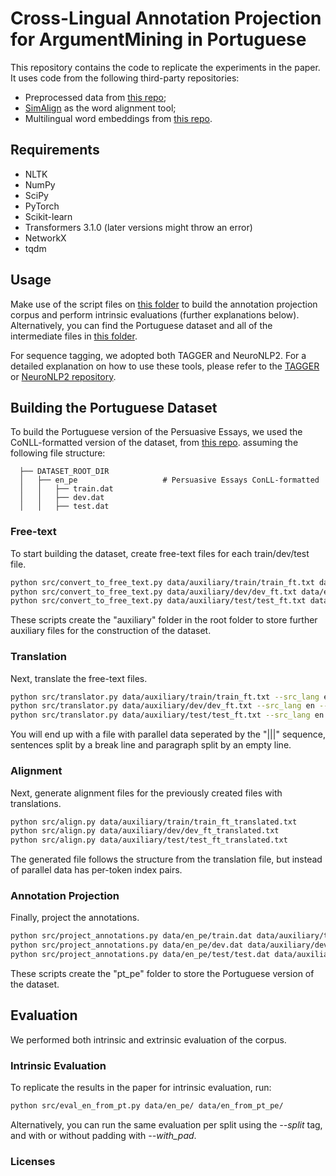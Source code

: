 Cross-Lingual Annotation Projection for ArgumentMining in Portuguese
===============
This repository contains the code to replicate the experiments in the paper.
It uses code from the following third-party repositories:
- Preprocessed data from [this repo](https://github.com/UKPLab/acl2017-neural_end2end_am);
- [SimAlign](https://github.com/cisnlp/simalign) as the word alignment tool;
- Multilingual word embeddings from [this repo](https://github.com/facebookresearch/MUSE).

## Requirements
- NLTK
- NumPy
- SciPy
- PyTorch
- Scikit-learn
- Transformers 3.1.0 (later versions might throw an error)
- NetworkX
- tqdm

## Usage
Make use of the script files on [this folder](https://github.com/AfonsoSalgadoSousa/argumentation_mining_pt/tree/main/scripts) to build the annotation projection corpus and perform intrinsic evaluations (further explanations below). Alternatively, you can find the Portuguese dataset and all of the intermediate files in [this folder](https://github.com/AfonsoSalgadoSousa/argumentation_mining_pt/tree/main/data).

For sequence tagging, we adopted both TAGGER and NeuroNLP2. For a detailed explanation on how to use these tools, please refer to the [TAGGER](https://github.com/achernodub/targer) or [NeuroNLP2 repository](https://github.com/XuezheMax/NeuroNLP2).

## Building the Portuguese Dataset
To build the Portuguese version of the Persuasive Essays, we used the CoNLL-formatted version of the dataset, from [this repo](https://github.com/UKPLab/acl2017-neural_end2end_am). assuming the following file structure:
```angular2
  ├── DATASET_ROOT_DIR
  │   ├── en_pe                   # Persuasive Essays ConLL-formatted
  │   │   ├── train.dat            
  │   │   ├── dev.dat
  │   │   ├── test.dat
```

### Free-text
To start building the dataset, create free-text files for each train/dev/test file.
```bash
python src/convert_to_free_text.py data/auxiliary/train/train_ft.txt data/en_pe/train.dat
python src/convert_to_free_text.py data/auxiliary/dev/dev_ft.txt data/en_pe/dev.dat
python src/convert_to_free_text.py data/auxiliary/test/test_ft.txt data/en_pe/test.dat
```
These scripts create the "auxiliary" folder in the root folder to store further auxiliary files for the construction of the dataset.

### Translation
Next, translate the free-text files.

```bash
python src/translator.py data/auxiliary/train/train_ft.txt --src_lang en --trg_lang pt
python src/translator.py data/auxiliary/dev/dev_ft.txt --src_lang en --trg_lang pt
python src/translator.py data/auxiliary/test/test_ft.txt --src_lang en --trg_lang pt
```
You will end up with a file with parallel data seperated by the "|||" sequence, sentences split by a break line and paragraph split by an empty line.

### Alignment
Next, generate alignment files for the previously created files with translations.
```bash
python src/align.py data/auxiliary/train/train_ft_translated.txt
python src/align.py data/auxiliary/dev/dev_ft_translated.txt
python src/align.py data/auxiliary/test/test_ft_translated.txt
```
The generated file follows the structure from the translation file, but instead of parallel data has per-token index pairs. 

### Annotation Projection
Finally, project the annotations.
```bash
python src/project_annotations.py data/en_pe/train.dat data/auxiliary/train/train_ft_translated.txt data/auxiliary/train/train_ft_translated_alignment.txt --output_path data/pt_pe
python src/project_annotations.py data/en_pe/dev.dat data/auxiliary/dev/dev_ft_translated.txt data/auxiliary/dev/dev_ft_translated_alignment.txt --output_path data/pt_pe
python src/project_annotations.py data/en_pe/test/test.dat data/auxiliary/test/test_ft_translated.txt data/auxiliary/test/test_ft_translated_alignment.txt --output_path data/pt_pe
```
These scripts create the "pt_pe" folder to store the Portuguese version of the dataset.

## Evaluation
We performed both intrinsic and extrinsic evaluation of the corpus.

### Intrinsic Evaluation
To replicate the results in the paper for intrinsic evaluation, run:
```bash
python src/eval_en_from_pt.py data/en_pe/ data/en_from_pt_pe/
```
Alternatively, you can run the same evaluation per split using the _--split_ tag, and with or without padding with _--with_pad_.

### Licenses
